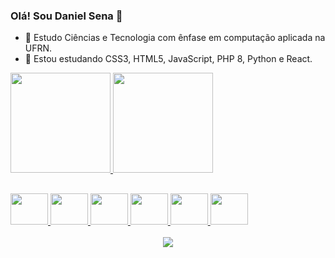 ### Olá! Sou Daniel Sena 👋

- 🔭 Estudo Ciências e Tecnologia com ênfase em computação aplicada na UFRN.
- 🌱 Estou estudando CSS3, HTML5, JavaScript, PHP 8, Python e React.

<div>
  <a href = "https://github.com/Daniel-sena-dev">
  <img height="160em" src="https://github-readme-stats-sigma-five.vercel.app/api?username=Daniel-sena-dev&show_icons=true&theme=dark&include_all_commits=true&count_private=true"/>
  <img height="160em" src="https://github-readme-stats-sigma-five.vercel.app/api/top-langs/?username=Daniel-sena-dev&layout=compact&langs_count=7&theme=dark"/>
                           
</div>

  ##
  <div>
    <a href = "https://github.com/Daniel-sena-dev">
    <img height="50" width="60" src="https://cdn.jsdelivr.net/gh/devicons/devicon/icons/css3/css3-original.svg" />
    <img height="50" width="60" src="https://cdn.jsdelivr.net/gh/devicons/devicon/icons/html5/html5-original.svg" />
    <img height="50" width="60" src="https://cdn.jsdelivr.net/gh/devicons/devicon/icons/javascript/javascript-original.svg" />
    <img height="50" width="60" src="https://cdn.jsdelivr.net/gh/devicons/devicon/icons/php/php-original.svg" />
    <img height="50" width="60" src="https://cdn.jsdelivr.net/gh/devicons/devicon/icons/python/python-original.svg" />
    <img height="50" width="60" src="https://cdn.jsdelivr.net/gh/devicons/devicon/icons/react/react-original.svg" />
    
          
  </div>        
<div align="center">
  <br>
  <img src="http://github-readme-streak-stats.herokuapp.com?user=pedroperegrinaa&theme=neon-dark&hide_border=true&background=DD272700" />
</div>
